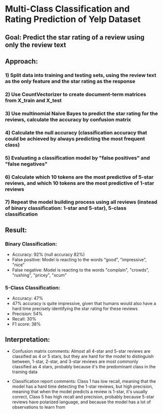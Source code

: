 # Multi-Class Classification and Rating Prediction of Yelp Dataset

## Goal: Predict the star rating of a review using only the review text

## Approach: 

### 1) Split data into training and testing sets, using the review text as the only feature and the star rating as the response
### 2) Use CountVectorizer to create document-term matrices from X_train and X_test
### 3) Use multinomial Naive Bayes to predict the star rating for the reviews, calculate the accuracy by confusion matrix
### 4) Calculate the null accuracy (classification accuracy that could be achieved by always predicting the most frequent class)
### 5) Evaluating a classification model by "false positives" and "false negatives"
### 6) Calculate which 10 tokens are the most predictive of 5-star reviews, and which 10 tokens are the most predictive of 1-star reviews
### 7) Repeat the model building process using all reviews (instead of binary classification: 1-star and 5-star), 5-class classification 

## Result: 

### Binary Classification: 
- Accuracy: 92% (null accuracy 82%)
- False positive: Model is reacting to the words "good", "impressive", "nice"
- False negative: Model is reacting to the words "complain", "crowds", "rushing", "pricey", "scum"

### 5-Class Classification: 
- Accuracy: 47% 
- 47% accuracy is quite impressive, given that humans would also have a hard time precisely identifying the star rating for these reviews
- Precision: 54%
- Recall: 30%
- F1 score: 38%

## Interpretation: 

- Confusion matrix comments: Almost all 4-star and 5-star reviews are classified as 4 or 5 stars, but they are hard for the model to distinguish between, 1-star, 2-star, and 3-star reviews are most commonly classified as 4 stars, probably because it's the predominant class in the training data

- Classification report comments: Class 1 has low recall, meaning that the model has a hard time detecting the 1-star reviews, but high precision, meaning that when the model predicts a review is 1-star, it's usually correct, Class 5 has high recall and precision, probably because 5-star reviews have polarized language, and because the model has a lot of observations to learn from
